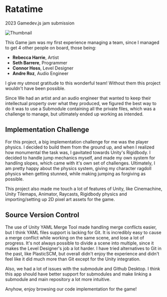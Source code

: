 # Ratatime
2023 Gamedev.js jam submission

![Thumbnail](https://user-images.githubusercontent.com/95039323/236713469-a8f10a2c-86d4-4a52-8e91-7e74a32df7db.png)


This Game jam was my first experience managing a team, since I managed to get 4 other people on board, those being:
- **Rebecca Harrie**, Artist
- **Seth Barrere**, Programmer
- **Connor Hoss**, Level Designer
- **Andre Roz**, Audio Engineer

I give my utmost gratitude to this wonderful team! Without them this project wouldn't have been possible.

Since We had an artist and an audio engineer that wanted to keep their intellectual property over what they produced, we figured the best way to do it was
to use a Submodule containing all the private files, which was a challenge to manage, but ultimately ended up working as intended.

## Implementation Challenge
For this project, a big implementation challenge for me was the player physics. I decided to build them from the ground up, and when I realized how monumental 
the task was, I gavitated towards Unity's Rigidbody. I decided to handle jump mechanics myself, and made my own system for handling slopes, which
came with it's own set of challenges. Ultimately, I am pretty happy about the physics system, giving my character ragdoll physics when getting stunned, while
making jumping as forgiving as possible.

This project also made me touch a lot of features of Unity, like Cinemachine, Unity Tilemaps, Animator, Raycasts, Rigidbody physics and importing/setting up 2D
pixel art assets for the game.

## Source Version Control
The use of Unity YAML Merge Tool made handling merge conflicts easier, but I think YAML files support is lacking for Git. It is incredibly easy to cause
a merge conflict while working on the same scene, and lose a lot of progress. It's not always possible to divide a scene into multiple, since it makes the Level
Designer's job a lot harder. I have tried alternatives to Git in the past, like PlasticSCM, but overall didn't enjoy the experience and didn't feel like it did
much more than Git except for the Unity integration. 

Also, we had a lot of issues with the submodule and Github Desktop. I think this app should have better support for submodules and make linking a submodule and
main repository a lot more intuitive.

Anyhow, enjoy browsing our code implementation for the game!

